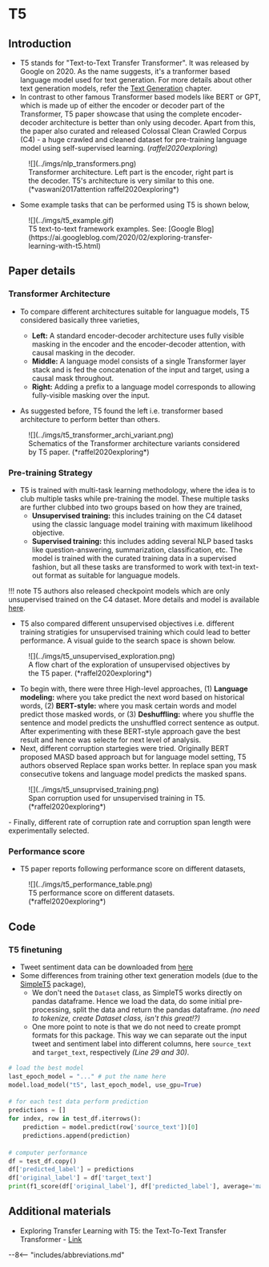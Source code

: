 T5
=========

## Introduction

- T5 stands for "Text-to-Text Transfer Transformer". It was released by Google on 2020. As the name suggests, it's a tranformer based language model used for text generation. For more details about other text generation models, refer the [Text Generation](text_generation.md) chapter. 
- In contrast to other famous Transformer based models like BERT or GPT, which is made up of either the encoder or decoder part of the Transformer, T5 paper showcase that using the complete encoder-decoder architecture is better than only using decoder. Apart from this, the paper also curated and released  Colossal Clean Crawled Corpus (C4) -  a huge crawled and cleaned dataset for pre-training language model using self-supervised learning. (*raffel2020exploring*) 

<figure markdown> 
        ![](../imgs/nlp_transformers.png)
        <figcaption>Transformer architecture. Left part is the encoder, right part is the decoder. T5's architecture is very similar to this one. (*vaswani2017attention raffel2020exploring*)</figcaption>
        </figure>

- Some example tasks that can be performed using T5 is shown below, 

<figure markdown> 
        ![](../imgs/t5_example.gif)
        <figcaption>T5 text-to-text framework examples. See: [Google Blog](https://ai.googleblog.com/2020/02/exploring-transfer-learning-with-t5.html)</figcaption>
        </figure>

## Paper details

### Transformer Architecture 

- To compare different architectures suitable for languague models, T5 considered basically three varieties,
  - **Left:** A standard encoder-decoder architecture uses fully visible masking in the encoder and the encoder-decoder attention, with causal masking in the decoder.
  - **Middle:** A language model consists of a single Transformer layer stack and is fed the concatenation of the input and target, using a causal mask throughout.
  - **Right:** Adding a prefix to a language model corresponds to allowing fully-visible masking over the input.

- As suggested before, T5 found the left i.e. transformer based architecture to perform better than others.

<figure markdown> 
        ![](../imgs/t5_transformer_archi_variant.png)
        <figcaption>Schematics of the Transformer architecture variants considered by T5 paper. (*raffel2020exploring*)</figcaption>
        </figure>

### Pre-training Strategy 

- T5 is trained with multi-task learning methodology, where the idea is to club multiple tasks while pre-training the model. These multiple tasks are further clubbed into two groups based on how they are trained, 
  - **Unsupervised training:** this includes training on the C4 dataset using the classic language model training with maximum likelihood objective.
  - **Supervised training:** this includes adding several NLP based tasks like question-answering, summarization, classification, etc. The model is trained with the curated training data in a supervised fashion, but all these tasks are transformed to work with text-in text-out format as suitable for languague models.

!!! note
    T5 authors also released checkpoint models which are only unsupervised trained on the C4 dataset. More details and model is available [here](https://github.com/google-research/text-to-text-transfer-transformer/blob/main/released_checkpoints.md). 

- T5 also compared different unsupervised objectives i.e. different training stratigies for unsupervised training which could lead to better performance. A visual guide to the search space is shown below.

<figure markdown> 
        ![](../imgs/t5_unsupervised_exploration.png)
        <figcaption>A flow chart of the exploration of unsupervised objectives by the T5 paper. (*raffel2020exploring*)</figcaption>
        </figure>

- To begin with, there were three High-level approaches, (1) **Language modeling:** where you take predict the next word based on historical words, (2) **BERT-style:** where you mask certain words and model predict those masked words, or (3) **Deshuffling:** where you shuffle the sentence and model predicts the unshuffled correct sentence as output. After experimenting with these BERT-style approach gave the best result and hence was selecte for next level of analysis.
-  Next, different corruption startegies were tried. Originally BERT proposed MASD based approach but for language model setting, T5 authors observed Replace span works better. In replace span you mask consecutive tokens and language model predicts the masked spans.

<figure markdown> 
        ![](../imgs/t5_unsuprvised_training.png)
        <figcaption>Span corruption used for unsupervised training in T5. (*raffel2020exploring*)</figcaption>
        </figure>
- Finally, different rate of corruption rate and corruption span length were experimentally selected.

### Performance score

- T5 paper reports following performance score on different datasets,

<figure markdown> 
        ![](../imgs/t5_performance_table.png)
        <figcaption>T5 performance score on different datasets. (*raffel2020exploring*)</figcaption>
        </figure>

## Code

### T5 finetuning

- Tweet sentiment data can be downloaded from [here](https://www.kaggle.com/kazanova/sentiment140)
- Some differences from training other text generation models (due to the [SimpleT5](https://github.com/Shivanandroy/simpleT5) package),
    - We don't need the `Dataset` class, as SimpleT5 works directly on pandas dataframe. Hence we load the data, do some initial pre-processing, split the data and return the pandas dataframe. *(no need to tokenize, create Dataset class, isn't this great!?)*
    - One more point to note is that we do not need to create prompt formats for this package. This way we can separate out the input tweet and sentiment label into different columns, here `source_text` and `target_text`, respectively *(Line 29 and 30)*.

``` python linenums="1"
# load the best model
last_epoch_model = "..." # put the name here
model.load_model("t5", last_epoch_model, use_gpu=True)

# for each test data perform prediction
predictions = []
for index, row in test_df.iterrows():
    prediction = model.predict(row['source_text'])[0]
    predictions.append(prediction)

# computer performance
df = test_df.copy()
df['predicted_label'] = predictions
df['original_label'] = df['target_text']
print(f1_score(df['original_label'], df['predicted_label'], average='macro'))
```

## Additional materials

- Exploring Transfer Learning with T5: the Text-To-Text Transfer Transformer - [Link](https://ai.googleblog.com/2020/02/exploring-transfer-learning-with-t5.html)

--8<-- "includes/abbreviations.md"